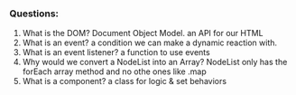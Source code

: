 ### Questions:
1. What is the DOM?
Document Object Model. an API for our HTML
2. What is an event?
a condition we can make a dynamic reaction with.
3. What is an event listener?
a function to use events
4. Why would we convert a NodeList into an Array?
NodeList only has the forEach array method and no othe ones like .map
5. What is a component? 
a class for logic & set behaviors